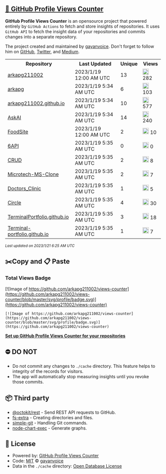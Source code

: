 ## [🚀 GitHub Profile Views Counter](https://github.com/gayanvoice/github-profile-views-counter)
**GitHub Profile Views Counter** is an opensource project that powered entirely by  `GitHub Actions` to fetch and store insights of repositories.
It uses `GitHub API` to fetch the insight data of your repositories and commits changes into a separate repository.

The project created and maintained by [gayanvoice](https://github.com/gayanvoice). Don't forget to follow him on [GitHub](https://github.com/gayanvoice), [Twitter](https://twitter.com/gayanvoice), and [Medium](https://gayanvoice.medium.com/).

<table>
	<tr>
		<th>
			Repository
		</th>
		<th>
			Last Updated
		</th>
		<th>
			Unique
		</th>
		<th>
			Views
		</th>
	</tr>
	<tr>
		<td>
			<a href="https://github.com/arkapg211002/views-counter/tree/master/readme/512179107/year.md">
				arkapg211002
			</a>
		</td>
		<td>
			2023/1/19 12:00 AM UTC
		</td>
		<td>
			13
		</td>
		<td>
			<img alt="Response time graph" src="https://github.com/arkapg211002/views-counter/raw/master/graph/512179107/small/year.png" height="20"> 282
		</td>
	</tr>
	<tr>
		<td>
			<a href="https://github.com/arkapg211002/views-counter/tree/master/readme/482187922/year.md">
				arkapg
			</a>
		</td>
		<td>
			2023/1/19 5:34 AM UTC
		</td>
		<td>
			6
		</td>
		<td>
			<img alt="Response time graph" src="https://github.com/arkapg211002/views-counter/raw/master/graph/482187922/small/year.png" height="20"> 103
		</td>
	</tr>
	<tr>
		<td>
			<a href="https://github.com/arkapg211002/views-counter/tree/master/readme/581154681/year.md">
				arkapg211002.github.io
			</a>
		</td>
		<td>
			2023/1/19 5:34 AM UTC
		</td>
		<td>
			10
		</td>
		<td>
			<img alt="Response time graph" src="https://github.com/arkapg211002/views-counter/raw/master/graph/581154681/small/year.png" height="20"> 577
		</td>
	</tr>
	<tr>
		<td>
			<a href="https://github.com/arkapg211002/views-counter/tree/master/readme/589886326/year.md">
				AskAI
			</a>
		</td>
		<td>
			2023/1/19 5:34 AM UTC
		</td>
		<td>
			14
		</td>
		<td>
			<img alt="Response time graph" src="https://github.com/arkapg211002/views-counter/raw/master/graph/589886326/small/year.png" height="20"> 240
		</td>
	</tr>
	<tr>
		<td>
			<a href="https://github.com/arkapg211002/views-counter/tree/master/readme/579309268/year.md">
				FoodSite
			</a>
		</td>
		<td>
			2023/1/19 12:00 AM UTC
		</td>
		<td>
			2
		</td>
		<td>
			<img alt="Response time graph" src="https://github.com/arkapg211002/views-counter/raw/master/graph/579309268/small/year.png" height="20"> 10
		</td>
	</tr>
	<tr>
		<td>
			<a href="https://github.com/arkapg211002/views-counter/tree/master/readme/579138899/year.md">
				6API
			</a>
		</td>
		<td>
			2023/1/19 5:35 AM UTC
		</td>
		<td>
			0
		</td>
		<td>
			<img alt="Response time graph" src="https://github.com/arkapg211002/views-counter/raw/master/graph/579138899/small/year.png" height="20"> 0
		</td>
	</tr>
	<tr>
		<td>
			<a href="https://github.com/arkapg211002/views-counter/tree/master/readme/572218497/year.md">
				CRUD
			</a>
		</td>
		<td>
			2023/1/19 5:35 AM UTC
		</td>
		<td>
			2
		</td>
		<td>
			<img alt="Response time graph" src="https://github.com/arkapg211002/views-counter/raw/master/graph/572218497/small/year.png" height="20"> 8
		</td>
	</tr>
	<tr>
		<td>
			<a href="https://github.com/arkapg211002/views-counter/tree/master/readme/580376557/year.md">
				Microtech-MS-Clone
			</a>
		</td>
		<td>
			2023/1/19 5:35 AM UTC
		</td>
		<td>
			2
		</td>
		<td>
			<img alt="Response time graph" src="https://github.com/arkapg211002/views-counter/raw/master/graph/580376557/small/year.png" height="20"> 7
		</td>
	</tr>
	<tr>
		<td>
			<a href="https://github.com/arkapg211002/views-counter/tree/master/readme/581416856/year.md">
				Doctors_Clinic
			</a>
		</td>
		<td>
			2023/1/19 5:35 AM UTC
		</td>
		<td>
			1
		</td>
		<td>
			<img alt="Response time graph" src="https://github.com/arkapg211002/views-counter/raw/master/graph/581416856/small/year.png" height="20"> 5
		</td>
	</tr>
	<tr>
		<td>
			<a href="https://github.com/arkapg211002/views-counter/tree/master/readme/585918123/year.md">
				Circle
			</a>
		</td>
		<td>
			2023/1/19 5:35 AM UTC
		</td>
		<td>
			4
		</td>
		<td>
			<img alt="Response time graph" src="https://github.com/arkapg211002/views-counter/raw/master/graph/585918123/small/year.png" height="20"> 30
		</td>
	</tr>
	<tr>
		<td>
			<a href="https://github.com/arkapg211002/views-counter/tree/master/readme/581879933/year.md">
				TerminalPortfolio.github.io
			</a>
		</td>
		<td>
			2023/1/19 5:35 AM UTC
		</td>
		<td>
			3
		</td>
		<td>
			<img alt="Response time graph" src="https://github.com/arkapg211002/views-counter/raw/master/graph/581879933/small/year.png" height="20"> 18
		</td>
	</tr>
	<tr>
		<td>
			<a href="https://github.com/arkapg211002/views-counter/tree/master/readme/581585157/year.md">
				Terminal-portfolio.github.io
			</a>
		</td>
		<td>
			2023/1/19 5:35 AM UTC
		</td>
		<td>
			1
		</td>
		<td>
			<img alt="Response time graph" src="https://github.com/arkapg211002/views-counter/raw/master/graph/581585157/small/year.png" height="20"> 7
		</td>
	</tr>
</table>

<small><i>Last updated on 2023/1/21 6:25 AM UTC</i></small>

## ✂️Copy and 📋 Paste
### Total Views Badge
[![Image of https://github.com/arkapg211002/views-counter](https://github.com/arkapg211002/views-counter/blob/master/svg/profile/badge.svg)](https://github.com/arkapg211002/views-counter)

```readme
[![Image of https://github.com/arkapg211002/views-counter](https://github.com/arkapg211002/views-counter/blob/master/svg/profile/badge.svg)](https://github.com/arkapg211002/views-counter)
```
[**Set up GitHub Profile Views Counter for your repositories**](https://github.com/gayanvoice/github-profile-views-counter)
## ⛔ DO NOT
- Do not commit any changes to `./cache` directory. This feature helps to integrity of the records for visitors.
- The app will automatically stop measuring insights until you revoke those commits.
## 📦 Third party

- [@octokit/rest](https://www.npmjs.com/package/@octokit/rest) - Send REST API requests to GitHub.
- [fs-extra](https://www.npmjs.com/package/fs-extra) - Creating directories and files.
- [simple-git](https://www.npmjs.com/package/simple-git) - Handling Git commands.
- [node-chart-exec](https://www.npmjs.com/package/node-chart-exec) - Generate graphs.
## 📄 License
- Powered by: [GitHub Profile Views Counter](https://github.com/gayanvoice/github-profile-views-counter)
- Code: [MIT](./LICENSE) © [gayanvoice](https://github.com/gayanvoice)
- Data in the `./cache` directory: [Open Database License](https://opendatacommons.org/licenses/odbl/1-0/)